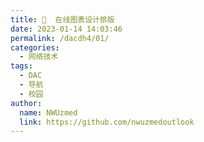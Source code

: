 ```yaml
---
title: 🎨  在线图表设计排版
date: 2023-01-14 14:03:46
permalink: /dacdh4/01/
categories: 
  - 网络技术
tags: 
  - DAC
  - 导航
  - 校园
author: 
  name: NWUzmed
  link: https://github.com/nwuzmedoutlook
---
```


<ClientOnly>
  <Card :cardData="cardData0" :cardListSize=4 carTitlColor="#000" carHoverColor="#000" />
</ClientOnly>

<script>
export default {
  data() {
    return {
      cardData0: [
{id: "0", cardSrc: "https://www.bigan.net/", cardImgSrc: "https://api.xinac.net/icon/?url=https://www.bigan.net/", cardName: "笔杆网", cardContent: "基于大数据分析的智能写作平台",},
{cardSrc: "https://www.netpad.net.cn/", cardImgSrc: "https://api.xinac.net/icon/?url=https://www.netpad.net.cn/", cardName: "网络画板", cardContent: "开放、共享的数学实验室",},
{cardSrc: "http://indrawforweb.integle.com/", cardImgSrc: "https://api.xinac.net/icon/?url=http://indrawforweb.integle.com/", cardName: "InDrawforWeb", cardContent: "网页版化学结构式编辑器",},
{cardSrc: "https://gongshi.wang/", cardImgSrc: "https://api.xinac.net/icon/?url=https://gongshi.wang/", cardName: "公式王", cardContent: "公式图片转Word格式",},
{cardSrc: "https://mathpix.com/ocr", cardImgSrc: "https://api.xinac.net/icon/?url=https://mathpix.com/ocr", cardName: "Mathpix OCR", cardContent: "OCR API for Math and Science",},
{cardSrc: "https://cn.overleaf.com/", cardImgSrc: "https://api.xinac.net/icon/?url=https://cn.overleaf.com/", cardName: "Overleaf", cardContent: "在线LaTeX编辑器",},
{cardSrc: "https://tableconvert.com/", cardImgSrc: "https://api.xinac.net/icon/?url=https://tableconvert.com/", cardName: "Table Convert Online", cardContent: "table to markdown,csv,json,latex table,excel,sql,xml",},
{cardSrc: "https://latex.codecogs.com/", cardImgSrc: "https://api.xinac.net/icon/?url=https://latex.codecogs.com/", cardName: "在线LaTeX公式编辑器", cardContent: "Welcome to the World's #1 online equation rendering service.",},
{cardSrc: "https://www.tablesgenerator.com/#", cardImgSrc: "https://api.xinac.net/icon/?url=https://www.tablesgenerator.com/#", cardName: "TablesGenerator", cardContent: "Create LaTeX tables online",},
{cardSrc: "https://www.latexstudio.net/articles/", cardImgSrc: "https://api.xinac.net/icon/?url=https://www.latexstudio.net/articles/", cardName: "LaTeX工作室", cardContent: "中国专职 LaTeX 专业服务网站",},
{cardSrc: "https://www.latexlive.com/home", cardImgSrc: "https://api.xinac.net/icon/?url=https://www.latexlive.com/home", cardName: "latexlive", cardContent: "在线LaTeX公式编辑器",},
{cardSrc: "https://latex.codecogs.com/eqneditor/editor.php", cardImgSrc: "https://api.xinac.net/icon/?url=https://latex.codecogs.com/eqneditor/editor.php", cardName: "Online LaTeX Equation Editor", cardContent: "create, integrate and download",},
{cardSrc: "https://naotu.baidu.com/", cardImgSrc: "https://api.xinac.net/icon/?url=https://naotu.baidu.com/", cardName: "百度脑图", cardContent: "汇集了XMind和Smartart的基本功能",},
{cardSrc: "https://www.zhixi.com/space", cardImgSrc: "https://api.xinac.net/icon/?url=https://www.zhixi.com/space", cardName: "知犀", cardContent: "免费思维导图模板大全_思维导图主题模板下载",},
{cardSrc: "https://gitmind.cn/", cardImgSrc: "https://api.xinac.net/icon/?url=https://gitmind.cn/", cardName: "GitMind官网", cardContent: "免费在线思维导图软件",},
{cardSrc: "https://www.photopea.com/", cardImgSrc: "https://api.xinac.net/icon/?url=https://www.photopea.com/", cardName: "Photopea", cardContent: "Online Photo Editor",},
{cardSrc: "https://www.freedgo.com/", cardImgSrc: "https://api.xinac.net/icon/?url=https://www.freedgo.com/", cardName: "Freedgo", cardContent: "在线免费绘图工具,在线er模型设计，云架构图设计,思维导图,在线UML设计,在线建筑平面图|裕奥在线绘图工具",},
{cardSrc: "https://www.diagrams.net/", cardImgSrc: "https://api.xinac.net/icon/?url=https://www.diagrams.net/", cardName: "Diagram", cardContent: "无需登录或注册画图",},
{cardSrc: "https://gitmind.cn/", cardImgSrc: "https://api.xinac.net/icon/?url=https://gitmind.cn/", cardName: "GitMind · 思乎", cardContent: "全平台思维导图软件",},
{cardSrc: "http://www.beautifulcarrot.com/", cardImgSrc: "https://api.xinac.net/icon/?url=http://www.beautifulcarrot.com/", cardName: "萝卜工坊", cardContent: "模仿真人手写_在线打印手写字体效果文档_在线手写字体转换代抄写",},
{cardSrc: "https://yiban.io/", cardImgSrc: "https://api.xinac.net/icon/?url=https://yiban.io/", cardName: "壹伴官网", cardContent: "微信编辑器_公众号助手_公众号排版_一键图文排版",},
{cardSrc: "https://xiumi.us/#/", cardImgSrc: "https://api.xinac.net/icon/?url=https://xiumi.us/#/", cardName: "秀米XIUMI", cardContent: "原创模板素材，精选风格排版，独一无二的排版方式，设计出只属于你的图文。",},
{cardSrc: "https://mp.weixin.qq.com/", cardImgSrc: "https://api.xinac.net/icon/?url=https://mp.weixin.qq.com/", cardName: "微信公众平台", cardContent: "微信扫一扫，选择该微信下的  公众平台帐号登录",},
{cardSrc: "https://undraw.co/", cardImgSrc: "https://api.xinac.net/icon/?url=https://undraw.co/", cardName: "unDraw", cardContent: "Open source illustrations for any idea",},
{cardSrc: "https://wordart.com/", cardImgSrc: "https://api.xinac.net/icon/?url=https://wordart.com/", cardName: "WordArt", cardContent: "Word Cloud Art Creator",},
{cardSrc: "http://ppj.io/", cardImgSrc: "https://api.xinac.net/icon/?url=http://ppj.io/", cardName: "PP匠", cardContent: "上传PPT 一键生成H5",},
{cardSrc: "https://www.canva.cn/zh_cn/", cardImgSrc: "https://api.xinac.net/icon/?url=https://www.canva.cn/zh_cn/", cardName: "Canva中文官网", cardContent: "Canva可画在线平面设计软件_免费设计模板素材和海量正版图片",},
{cardSrc: "https://www.chuangkit.com/", cardImgSrc: "https://api.xinac.net/icon/?url=https://www.chuangkit.com/", cardName: "创客贴", cardContent: "平面设计作图神器_免费设计模板_在线稿定设计印刷",},
{cardSrc: "https://www.gaoding.com/", cardImgSrc: "https://api.xinac.net/icon/?url=https://www.gaoding.com/", cardName: "稿定设计", cardContent: "做图做视频必备_在线设计神器_海量版权素材模板",},
{cardSrc: "https://magicmockups.com/", cardImgSrc: "https://api.xinac.net/icon/?url=https://magicmockups.com/", cardName: "Magic Mockups", cardContent: "Free real-life mockup generator",},
{cardSrc: "https://arkie.cn/welcome", cardImgSrc: "https://api.xinac.net/icon/?url=https://arkie.cn/welcome", cardName: "ARKIE作图", cardContent: "简单一句话, 为你生成海报",},
{cardSrc: "https://developer.baidu.com/map/custom/", cardImgSrc: "https://api.xinac.net/icon/?url=https://developer.baidu.com/map/custom/", cardName: "百度地图开放平台", cardContent: "百度地图个性在线编辑器",},
{cardSrc: "https://www.openstreetmap.org/", cardImgSrc: "https://api.xinac.net/icon/?url=https://www.openstreetmap.org/", cardName: "OpenStreetMap", cardContent: "一个世界地图，由像您一样的人们所构筑，可依据开放许可协议自由使用。",},
{cardSrc: "http://c.dituhui.com/apps", cardImgSrc: "https://api.xinac.net/icon/?url=http://c.dituhui.com/apps", cardName: "地图慧", cardContent: "在线制作地图,数据地图,专题地图,用地图说话",},
{cardSrc: "http://www.geoq.cn/atlas.html", cardImgSrc: "https://api.xinac.net/icon/?url=http://www.geoq.cn/atlas.html", cardName: "智图GeoQ", cardContent: "地图集 | 地图故事",},
{cardSrc: "https://cadmapper.com/", cardImgSrc: "https://api.xinac.net/icon/?url=https://cadmapper.com/", cardName: "CADMAPPER", cardContent: "Worldwide map files for any design program",},
{cardSrc: "http://pixelmap.amcharts.com/", cardImgSrc: "https://api.xinac.net/icon/?url=http://pixelmap.amcharts.com/", cardName: "amCharts", cardContent: "Pixel Map Generator",},
{cardSrc: "http://www.tuuux.com/", cardImgSrc: "https://api.xinac.net/icon/?url=http://www.tuuux.com/", cardName: "图象可视化", cardContent: "聚焦国内外可视化创意社区",},
{cardSrc: "https://map.bmcx.com/", cardImgSrc: "https://api.xinac.net/icon/?url=https://map.bmcx.com/", cardName: "便民查询网地图", cardContent: "中国地图 - 中国卫星地图 - 中国高清航拍地图",},
{cardSrc: "http://www.mikecrm.com/", cardImgSrc: "https://api.xinac.net/icon/?url=http://www.mikecrm.com/", cardName: "麦客CRM", cardContent: "信息收集与市场营销领导品牌",},
      ],
    };
  },
};
</script>
